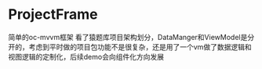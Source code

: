 # ProjectFrame
简单的oc-mvvm框架
看了猿题库项目架构划分，DataManger和ViewModel是分开的，考虑到平时做的项目包功能不是很复杂，还是用了一个vm做了数据逻辑和视图逻辑的定制化，后续demo会向组件化方向发展
